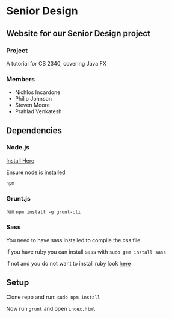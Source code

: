 # Senior Design 

## Website for our Senior Design project

### Project
A tutorial for CS 2340, covering Java FX

### Members 
  + Nichlos Incardone
  + Philip Johnson
  + Steven Moore
  + Prahlad Venkatesh

## Dependencies

### Node.js

[Install Here](http://nodejs.org/download/)

Ensure node is installed

`npm`

### Grunt.js

run `npm install -g grunt-cli` 

### Sass

You need to have sass installed to compile the css file

if you have ruby you can install sass with `sudo gem install sass` 

if not and you do not want to install ruby look [here](http://sass-lang.com/libsass)

## Setup

Clone repo and run:
`sudo npm install`

Now run `grunt` and open `index.html`
